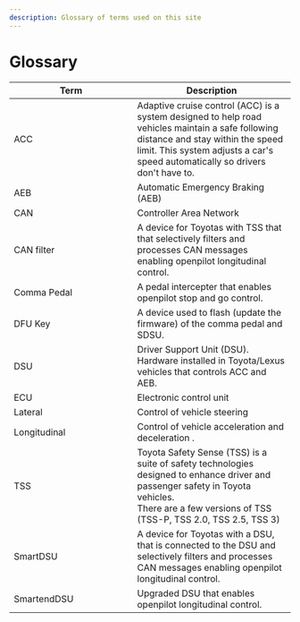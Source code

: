 ```yaml
---
description: Glossary of terms used on this site
---
```


# Glossary

<table><thead><tr><th width="205">Term</th><th>Description</th></tr></thead><tbody><tr><td>ACC</td><td>Adaptive cruise control (ACC) is a system designed to help road vehicles maintain a safe following distance and stay within the speed limit. This system adjusts a car's speed automatically so drivers don't have to.</td></tr><tr><td>AEB</td><td>Automatic Emergency Braking (AEB)</td></tr><tr><td>CAN</td><td>Controller Area Network</td></tr><tr><td>CAN filter</td><td>A device for Toyotas with TSS that that selectively filters and processes CAN messages enabling openpilot longitudinal control.</td></tr><tr><td>Comma Pedal</td><td>A pedal intercepter that enables openpilot stop and go control.</td></tr><tr><td>DFU Key</td><td>A device used to flash (update the firmware) of the comma pedal and SDSU.</td></tr><tr><td>DSU</td><td>Driver Support Unit (DSU). Hardware installed in Toyota/Lexus vehicles that controls ACC and AEB. </td></tr><tr><td>ECU</td><td>Electronic control unit</td></tr><tr><td>Lateral</td><td>Control of vehicle steering</td></tr><tr><td>Longitudinal</td><td>Control of vehicle acceleration and deceleration .</td></tr><tr><td>TSS</td><td>Toyota Safety Sense (TSS) is a suite of safety technologies designed to enhance driver and passenger safety in Toyota vehicles.<br>There are a few versions of TSS (TSS-P, TSS 2.0, TSS 2.5, TSS 3)</td></tr><tr><td>SmartDSU</td><td>A device for Toyotas with a DSU, that is connected to the DSU and selectively filters and processes CAN messages enabling openpilot longitudinal control.</td></tr><tr><td>SmartendDSU</td><td>Upgraded DSU that enables openpilot longitudinal control.</td></tr></tbody></table>
